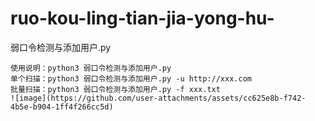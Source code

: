 # ruo-kou-ling-tian-jia-yong-hu-
弱口令检测与添加用户.py
```
使用说明：python3 弱口令检测与添加用户.py
单个扫描：python3 弱口令检测与添加用户.py -u http://xxx.com
批量扫描：python3 弱口令检测与添加用户.py -f xxx.txt
![image](https://github.com/user-attachments/assets/cc625e8b-f742-4b5e-b904-1ff4f266cc5d)

```
